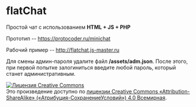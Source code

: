 # flatChat
Простой чат с использованием **HTML + JS + PHP**

Прототип -- https://protocoder.ru/minichat

Рабочий пример -- http://flatchat.js-master.ru

Для смены админ-пароля удалите файл **/assets/adm.json**. После этого, при первой попытке залогиниться введите любой пароль, который станет административным.

<a rel="license" href="http://creativecommons.org/licenses/by-sa/4.0/"><img alt="Лицензия Creative Commons" style="border-width:0" src="https://i.creativecommons.org/l/by-sa/4.0/88x31.png" /></a><br />Это произведение доступно по <a rel="license" target="_blank" href="http://creativecommons.org/licenses/by-sa/4.0/">лицензии Creative Commons «Attribution-ShareAlike» («Атрибуция-СохранениеУсловий») 4.0 Всемирная</a>.
